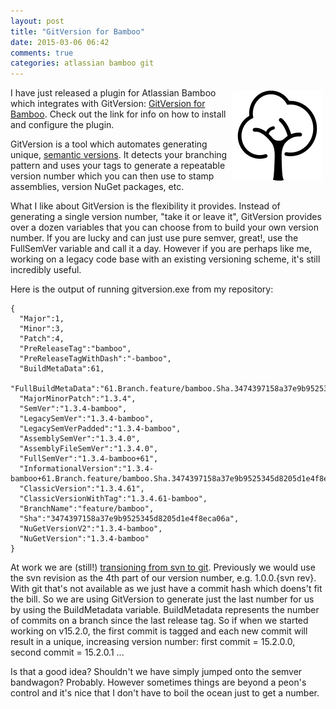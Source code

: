 ```yaml
---
layout: post
title: "GitVersion for Bamboo"
date: 2015-03-06 06:42
comments: true
categories: atlassian bamboo git
---
```


<img src="/images/gitversion/logo.png" style="float: right; margin: 5px" />

I have just released a plugin for Atlassian Bamboo which integrates with GitVersion: [GitVersion for Bamboo](/projects/gitversion). Check out the link for info on how to install and configure the plugin.

GitVersion is a tool which automates generating unique, [semantic versions](http://semver.org/). It detects your branching pattern and uses your tags to generate a repeatable version number which you can then use to stamp assemblies, version NuGet packages, etc. 

What I like about GitVersion is the flexibility it provides. Instead of generating a single version number, "take it or leave it", GitVersion provides over a dozen variables that you can choose from to build your own version number. If you are lucky and can just use pure semver, great!, use the FullSemVer variable and call it a day. However if you are perhaps like me, working on a legacy code base with an existing versioning scheme, it's still incredibly useful.

Here is the output of running gitversion.exe from my repository:

    {
      "Major":1,
      "Minor":3,
      "Patch":4,
      "PreReleaseTag":"bamboo",
      "PreReleaseTagWithDash":"-bamboo",
      "BuildMetaData":61,
      "FullBuildMetaData":"61.Branch.feature/bamboo.Sha.3474397158a37e9b9525345d8205d1e4f8eca06a",
      "MajorMinorPatch":"1.3.4",
      "SemVer":"1.3.4-bamboo",
      "LegacySemVer":"1.3.4-bamboo",
      "LegacySemVerPadded":"1.3.4-bamboo",
      "AssemblySemVer":"1.3.4.0",
      "AssemblyFileSemVer":"1.3.4.0",
      "FullSemVer":"1.3.4-bamboo+61",
      "InformationalVersion":"1.3.4-bamboo+61.Branch.feature/bamboo.Sha.3474397158a37e9b9525345d8205d1e4f8eca06a",
      "ClassicVersion":"1.3.4.61",
      "ClassicVersionWithTag":"1.3.4.61-bamboo",
      "BranchName":"feature/bamboo",
      "Sha":"3474397158a37e9b9525345d8205d1e4f8eca06a",
      "NuGetVersionV2":"1.3.4-bamboo",
      "NuGetVersion":"1.3.4-bamboo"
    }

At work we are (still!) [transioning from svn to git](blog/2014/02/migrating-from-svn-to-git/). Previously we would use the svn revision as the 4th part of our version number, e.g. 1.0.0.{svn rev}. With git that's not available as we just have a commit hash which doens't fit the bill. So we are using GitVersion to generate just the last number for us by using the BuildMetadata variable. BuildMetadata represents the number of commits on a branch since the last release tag. So if when we started working on v15.2.0, the first commit is tagged and each new commit will result in a unique, increasing version number: first commit = 15.2.0.0, second commit = 15.2.0.1 ...

Is that a good idea? Shouldn't we have simply jumped onto the semver bandwagon? Probably. However sometimes things are beyond a peon's control and it's nice that I don't have to boil the ocean just to get a number.